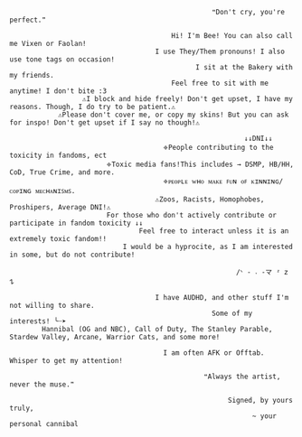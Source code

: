                                                       ❝Don't cry, you're perfect.❞
                                                           
                                            Hi! I'm Bee! You can also call me Vixen or Faolan!
                                        I use They/Them pronouns! I also use tone tags on occasion!
                                                  I sit at the Bakery with my friends.
                                            Feel free to sit with me anytime! I don't bite :3
                      ⚠︎I block and hide freely! Don't get upset, I have my reasons. Though, I do try to be patient.⚠︎
                ⚠︎Please don't cover me, or copy my skins! But you can ask for inspo! Don't get upset if I say no though!⚠︎

                                                              ↓↓DNI↓↓
                                          𖦏People contributing to the toxicity in fandoms, ect
                            𖦏Toxic media fans!This includes → DSMP, HB/HH, CoD, True Crime, and more.
                                          𖦏ᴘᴇᴏᴘʟᴇ ᴡʜᴏ ᴍᴀᴋᴇ ꜰᴜɴ ᴏꜰ ᴋɪɴɴɪɴɢ/ᴄᴏᴘɪɴɢ ᴍᴇᴄʜᴀɴɪꜱᴍꜱ.
                                        ⚠︎Zoos, Racists, Homophobes, Proshipers, Average DNI!⚠︎
                            For those who don't actively contribute or participate in fandom toxicity ↓↓
                                    Feel free to interact unless it is an extremely toxic fandom!!
                                I would be a hyprocite, as I am interested in some, but do not contribute!
                                                               
                                                            /ᐠ - ˕ -マ ᶻ 𝗓 𐰁 

                                        I have AUDHD, and other stuff I'm not willing to share.
                                                      Some of my interests! ╰┈➤ 
            Hannibal (OG and NBC), Call of Duty, The Stanley Parable, Stardew Valley, Arcane, Warrior Cats, and some more!

                                          I am often AFK or Offtab. Whisper to get my attention!
                                                
                                                    ❝Always the artist, never the muse.❞

                                                          Signed, by yours truly,
                                                                ~ your personal cannibal
